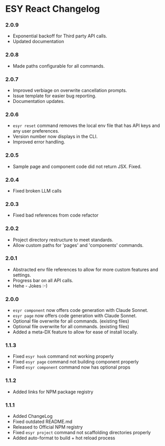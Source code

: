 # ESY React Changelog

### 2.0.9
- Exponential backoff for Third party API calls.
- Updated documentation

### 2.0.8
- Made paths configurable for all commands.

### 2.0.7
- Improved verbiage on overwrite cancellation prompts.
- Issue template for easier bug reporting.
- Documentation updates.

### 2.0.6
- `esyr reset` command removes the local env file that has API keys and any user preferences.
- Version number now displays in the CLI.
- Improved error handling.

### 2.0.5
- Sample page and component code did not return JSX. Fixed.

### 2.0.4
- Fixed broken LLM calls

### 2.0.3
- Fixed bad references from code refactor

### 2.0.2
- Project directory restructure to meet standards.
- Allow custom paths for 'pages' and 'components' commands.


### 2.0.1
- Abstracted env file references to allow for more custom features and settings.
- Progress bar on all API calls.
- Hehe - Jokes :-)


### 2.0.0
- `esyr component` now offers code generation with Claude Sonnet.
- `esyr page` now offers code generation with Claude Sonnet.
- Optional file overwrite for all commands. (existing files)
- Optional file overwrite for all commands. (existing files)
- Added a meta-DX feature to allow for ease of install locally.


### 1.1.3
- Fixed `esyr hook` command not working properly
- Fixed `esyr page` command not building component properly
- Fixed `esyr component` command now has optional props


### 1.1.2
- Added links for NPM package registry


### 1.1.1
- Added ChangeLog
- Fixed outdated README.md
- Released to Official NPM registry
- Fixed `esyr project` command not scaffolding directories properly
- Added auto-format to build + hot reload process
